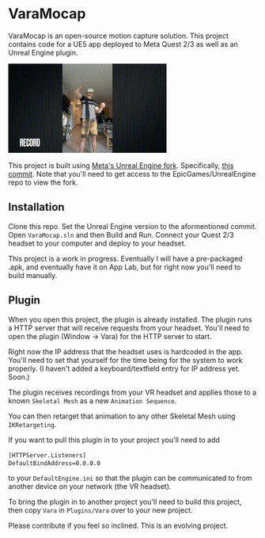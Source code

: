 # VaraMocap

VaraMocap is an open-source motion capture solution. This project contains code for a UE5 app deployed to Meta Quest 2/3 as well as an Unreal Engine plugin.

![Alt text](vara_example.gif)

This project is built using [Meta's Unreal Engine fork](https://github.com/Oculus-VR/UnrealEngine). Specifically, [this commit](https://github.com/Oculus-VR/UnrealEngine/commit/078a7a84eb44a77b42787063867eee2667740f3a). Note that you'll need to get access to the EpicGames/UnrealEngine repo to view the fork.

## Installation

Clone this repo. Set the Unreal Engine version to the aformentioned commit. Open `VaraMocap.sln` and then Build and Run. Connect your Quest 2/3 headset to your computer and deploy to your headset.

This project is a work in progress. Eventually I will have a pre-packaged .apk, and eventually have it on App Lab, but for right now you'll need to build manually.

## Plugin

When you open this project, the plugin is already installed. The plugin runs a HTTP server that will receive requests from your headset.
You'll need to open the plugin (Window -> Vara) for the HTTP server to start.

Right now the IP address that the headset uses is hardcoded in the app. You'll need to set that yourself for the time being for the system to work properly.
(I haven't added a keyboard/textfield entry for IP address yet. Soon.)

The plugin receives recordings from your VR headset and applies those to a known `Skeletal Mesh` as a new `Animation Sequence`.

You can then retarget that animation to any other Skeletal Mesh using `IKRetargeting`.

If you want to pull this plugin in to your project you'll need to add 
```
[HTTPServer.Listeners]
DefaultBindAddress=0.0.0.0
```
to your `DefaultEngine.ini` so that the plugin can be communicated to from another device on your network (the VR headset).

To bring the plugin in to another project you'll need to build this project, then copy `Vara` in `Plugins/Vara` over to your new project.

Please contribute if you feel so inclined. This is an evolving project.

